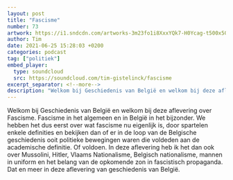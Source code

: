 ```yaml
---
layout: post
title: "Fascisme"
number: 73
artwork: https://i1.sndcdn.com/artworks-3m23fo1i8XxxYQk7-H0Ycag-t500x500.jpg
author: Tim
date: 2021-06-25 15:28:03 +0200
categories: podcast
tag: ["politiek"]
embed_player:
  type: soundcloud
  src: https://soundcloud.com/tim-gistelinck/fascisme
excerpt_separator: <!--more-->
description: "Welkom bij Geschiedenis van België en welkom bij deze aflevering over Fascisme."
---
```

Welkom bij Geschiedenis van België en welkom bij deze aflevering over Fascisme. Fascisme in het algemeen en in België in het bijzonder. We hebben het dus eerst over wat fascisme nu eigenlijk is, door spartelen enkele definities en bekijken dan of er in de loop van de Belgische geschiedenis ooit politieke bewegingen waren die voldeden aan de academische definitie. Of voldoen. In deze aflevering heb ik het dan ook over Mussolini, Hitler, Vlaams Nationalisme, Belgisch nationalisme, mannen in uniform en het belang van de opkomende zon in fascistisch propaganda. Dat en meer in deze aflevering van geschiedenis van België.